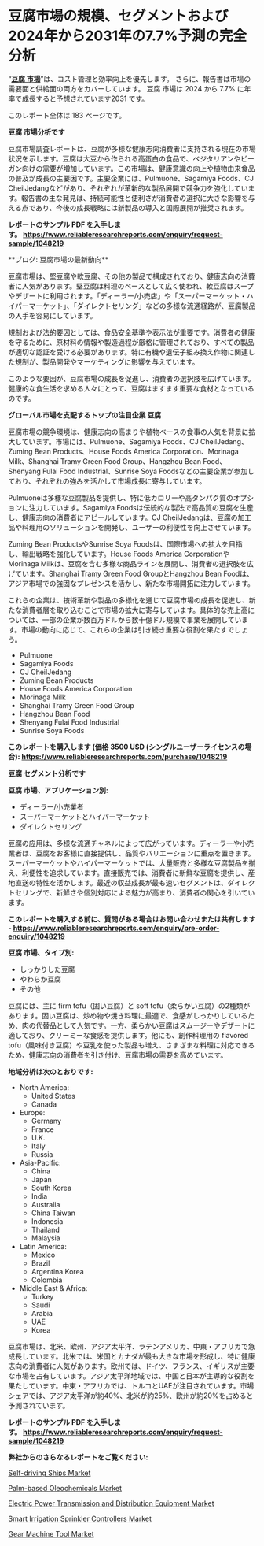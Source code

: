 <p><h1>豆腐市場の規模、セグメントおよび2024年から2031年の7.7%予測の完全分析</h1></p><p>&ldquo;<strong><a href="https://www.reliableresearchreports.com/tofu-r1048219?utm_campaign=110&utm_medium=9&utm_source=Github&utm_content=ia&utm_term=06122024&utm_id=tofu">豆腐 市場</a></strong>&rdquo;は、コスト管理と効率向上を優先します。 さらに、報告書は市場の需要面と供給面の両方をカバーしています。 豆腐 市場は 2024 から 7.7% に年率で成長すると予想されています2031 です。</p>
<p>このレポート全体は 183 ページです。</p>
<p><strong>豆腐 市場分析です</strong></p>
<p><p>豆腐市場調査レポートは、豆腐が多様な健康志向消費者に支持される現在の市場状況を示します。豆腐は大豆から作られる高蛋白の食品で、ベジタリアンやビーガン向けの需要が増加しています。この市場は、健康意識の向上や植物由来食品の普及が成長の主要因です。主要企業には、Pulmuone、Sagamiya Foods、CJ CheilJedangなどがあり、それぞれが革新的な製品展開で競争力を強化しています。報告書の主な発見は、持続可能性と便利さが消費者の選択に大きな影響を与える点であり、今後の成長戦略には新製品の導入と国際展開が推奨されます。</p></p>
<p><strong>レポートのサンプル PDF を入手します。&nbsp;<a href="https://www.reliableresearchreports.com/enquiry/request-sample/1048219?utm_campaign=110&utm_medium=9&utm_source=Github&utm_content=ia&utm_term=06122024&utm_id=tofu">https://www.reliableresearchreports.com/enquiry/request-sample/1048219</a></strong></p>
<p><p>**ブログ: 豆腐市場の最新動向**</p><p>豆腐市場は、堅豆腐や軟豆腐、その他の製品で構成されており、健康志向の消費者に人気があります。堅豆腐は料理のベースとして広く使われ、軟豆腐はスープやデザートに利用されます。「ディーラー/小売店」や「スーパーマーケット・ハイパーマーケット」、「ダイレクトセリング」などの多様な流通経路が、豆腐製品の入手を容易にしています。</p><p>規制および法的要因としては、食品安全基準や表示法が重要です。消費者の健康を守るために、原材料の情報や製造過程が厳格に管理されており、すべての製品が適切な認証を受ける必要があります。特に有機や遺伝子組み換え作物に関連した規制が、製品開発やマーケティングに影響を与えています。</p><p>このような要因が、豆腐市場の成長を促進し、消費者の選択肢を広げています。健康的な食生活を求める人々にとって、豆腐はますます重要な食材となっているのです。</p></p>
<p><strong>グローバル市場を支配するトップの注目企業 豆腐</strong></p>
<p><p>豆腐市場の競争環境は、健康志向の高まりや植物ベースの食事の人気を背景に拡大しています。市場には、Pulmuone、Sagamiya Foods、CJ CheilJedang、Zuming Bean Products、House Foods America Corporation、Morinaga Milk、Shanghai Tramy Green Food Group、Hangzhou Bean Food、Shenyang Fulai Food Industrial、Sunrise Soya Foodsなどの主要企業が参加しており、それぞれの強みを活かして市場成長に寄与しています。</p><p>Pulmuoneは多様な豆腐製品を提供し、特に低カロリーや高タンパク質のオプションに注力しています。Sagamiya Foodsは伝統的な製法で高品質の豆腐を生産し、健康志向の消費者にアピールしています。CJ CheilJedangは、豆腐の加工品や料理用のソリューションを開発し、ユーザーの利便性を向上させています。</p><p>Zuming Bean ProductsやSunrise Soya Foodsは、国際市場への拡大を目指し、輸出戦略を強化しています。House Foods America CorporationやMorinaga Milkは、豆腐を含む多様な商品ラインを展開し、消費者の選択肢を広げています。Shanghai Tramy Green Food GroupとHangzhou Bean Foodは、アジア市場での強固なプレゼンスを活かし、新たな市場開拓に注力しています。</p><p>これらの企業は、技術革新や製品の多様化を通じて豆腐市場の成長を促進し、新たな消費者層を取り込むことで市場の拡大に寄与しています。具体的な売上高については、一部の企業が数百万ドルから数十億ドル規模で事業を展開しています。市場の動向に応じて、これらの企業は引き続き重要な役割を果たすでしょう。</p></p>
<p><ul><li>Pulmuone</li><li>Sagamiya Foods</li><li>CJ CheilJedang</li><li>Zuming Bean Products</li><li>House Foods America Corporation</li><li>Morinaga Milk</li><li>Shanghai Tramy Green Food Group</li><li>Hangzhou Bean Food</li><li>Shenyang Fulai Food Industrial</li><li>Sunrise Soya Foods</li></ul></p>
<p><strong>このレポートを購入します (価格 3500 USD (シングルユーザーライセンスの場合):&nbsp;<a href="https://www.reliableresearchreports.com/purchase/1048219?utm_campaign=110&utm_medium=9&utm_source=Github&utm_content=ia&utm_term=06122024&utm_id=tofu">https://www.reliableresearchreports.com/purchase/1048219</a></strong></p>
<p><strong>豆腐 セグメント分析です</strong></p>
<p><strong>豆腐 市場、アプリケーション別:</strong></p>
<p><ul><li>ディーラー/小売業者</li><li>スーパーマーケットとハイパーマーケット</li><li>ダイレクトセリング</li></ul></p>
<p><p>豆腐の应用は、多様な流通チャネルによって広がっています。ディーラーや小売業者は、豆腐をお客様に直接提供し、品質やバリエーションに重点を置きます。スーパーマーケットやハイパーマーケットでは、大量販売と多様な豆腐製品を揃え、利便性を追求しています。直接販売では、消費者に新鮮な豆腐を提供し、産地直送の特性を活かします。最近の収益成長が最も速いセグメントは、ダイレクトセリングで、新鮮さや個別対応による魅力が高まり、消費者の関心を引いています。</p></p>
<p><strong>このレポートを購入する前に、質問がある場合はお問い合わせまたは共有します - <a href="https://www.reliableresearchreports.com/enquiry/pre-order-enquiry/1048219?utm_campaign=110&utm_medium=9&utm_source=Github&utm_content=ia&utm_term=06122024&utm_id=tofu">https://www.reliableresearchreports.com/enquiry/pre-order-enquiry/1048219</a></strong></p>
<p><strong>豆腐 市場、タイプ別:</strong></p>
<p><ul><li>しっかりした豆腐</li><li>やわらか豆腐</li><li>その他</li></ul></p>
<p><p>豆腐には、主に firm tofu（固い豆腐）と soft tofu（柔らかい豆腐）の2種類があります。固い豆腐は、炒め物や焼き料理に最適で、食感がしっかりしているため、肉の代替品として人気です。一方、柔らかい豆腐はスムージーやデザートに適しており、クリーミーな食感を提供します。他にも、創作料理用の flavored tofu（風味付き豆腐）や豆乳を使った製品も増え、さまざまな料理に対応できるため、健康志向の消費者を引き付け、豆腐市場の需要を高めています。</p></p>
<p><strong>地域分析は次のとおりです:</strong></p>
<p><ul>
    <li>
        North America:
        <ul>
            <li>United States</li>
            <li>Canada</li>
        </ul>
    </li>
    <li>
        Europe:
        <ul>
            <li>Germany</li>
            <li>France</li>
            <li>U.K.</li>
            <li>Italy</li>
            <li>Russia</li>
        </ul>
    </li>
    <li>
        Asia-Pacific:
        <ul>
            <li>China</li>
            <li>Japan</li>
            <li>South Korea</li>
            <li>India</li>
            <li>Australia</li>
            <li>China Taiwan</li>
            <li>Indonesia</li>
            <li>Thailand</li>
            <li>Malaysia</li>
        </ul>
    </li>
    <li>
        Latin America:
        <ul>
            <li>Mexico</li>
            <li>Brazil</li>
            <li>Argentina Korea</li>
            <li>Colombia</li>
        </ul>
    </li>
    <li>
        Middle East & Africa:
        <ul>
            <li>Turkey</li>
            <li>Saudi</li>
            <li>Arabia</li>
            <li>UAE</li>
            <li>Korea</li>
        </ul>
    </li>
    </ul></p>
<p><p>豆腐市場は、北米、欧州、アジア太平洋、ラテンアメリカ、中東・アフリカで急成長しています。北米では、米国とカナダが最も大きな市場を形成し、特に健康志向の消費者に人気があります。欧州では、ドイツ、フランス、イギリスが主要な市場を占有しています。アジア太平洋地域では、中国と日本が主導的な役割を果たしています。中東・アフリカでは、トルコとUAEが注目されています。市場シェアでは、アジア太平洋が約40%、北米が約25%、欧州が約20%を占めると予測されています。</p></p>
<p><strong>レポートのサンプル PDF を入手します。&nbsp;<a href="https://www.reliableresearchreports.com/enquiry/request-sample/1048219?utm_campaign=110&utm_medium=9&utm_source=Github&utm_content=ia&utm_term=06122024&utm_id=tofu">https://www.reliableresearchreports.com/enquiry/request-sample/1048219</a></strong></p>
<p><strong>弊社からのさらなるレポートをご覧ください:</strong></p>
<p><p><a href="https://github.com/globismark/Market-Research-Report-List-5/blob/main/self-driving-ships-market.md?utm_campaign=110&utm_medium=9&utm_source=Github&utm_content=ia&utm_term=06122024&utm_id=tofu">Self-driving Ships Market</a></p><p><a href="https://issuu.com/reportprime-2/docs/palm-based-oleochemicals-market-size-2030.pptx?utm_campaign=110&utm_medium=9&utm_source=Github&utm_content=ia&utm_term=06122024&utm_id=tofu">Palm-based Oleochemicals Market</a></p><p><a href="https://www.linkedin.com/pulse/positive-growth-outlook-global-electric-power-transmission-4stvf?utm_campaign=110&utm_medium=9&utm_source=Github&utm_content=ia&utm_term=06122024&utm_id=tofu">Electric Power Transmission and Distribution Equipment Market</a></p><p><a href="https://github.com/prosalinda88/Market-Research-Report-List-6/blob/main/smart-irrigation-sprinkler-controllers-market.md?utm_campaign=110&utm_medium=9&utm_source=Github&utm_content=ia&utm_term=06122024&utm_id=tofu">Smart Irrigation Sprinkler Controllers Market</a></p><p><a href="https://issuu.com/reportprime-2/docs/gear-machine-tool-market-size-2030.pptx?utm_campaign=110&utm_medium=9&utm_source=Github&utm_content=ia&utm_term=06122024&utm_id=tofu">Gear Machine Tool Market</a></p></p>